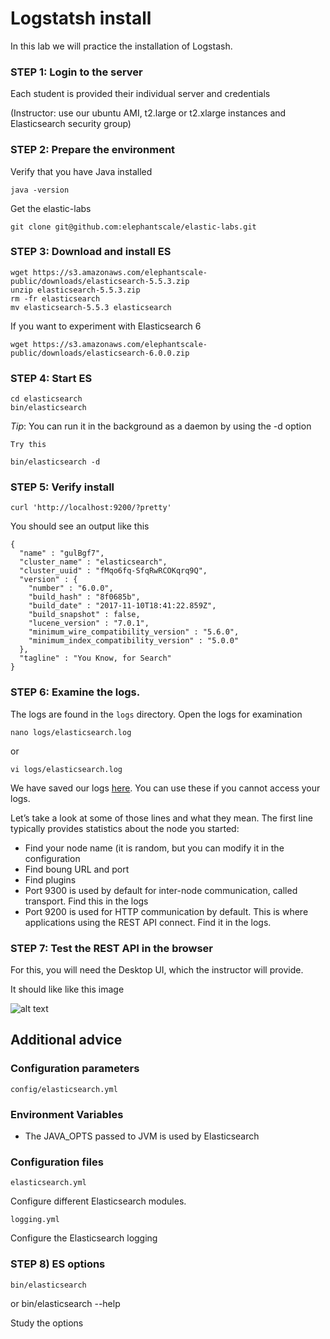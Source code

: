 # Logstatsh install

In this lab we will practice the installation of Logstash.


### STEP 1: Login to the server
 
Each student is provided their individual server and credentials

(Instructor: use our ubuntu AMI, t2.large or t2.xlarge instances and Elasticsearch security group)

### STEP 2: Prepare the environment

Verify that you have Java installed 

    java -version
    
Get the elastic-labs
    
    git clone git@github.com:elephantscale/elastic-labs.git    

### STEP 3: Download and install ES

    wget https://s3.amazonaws.com/elephantscale-public/downloads/elasticsearch-5.5.3.zip    
    unzip elasticsearch-5.5.3.zip
    rm -fr elasticsearch
    mv elasticsearch-5.5.3 elasticsearch

If you want to experiment with Elasticsearch 6
    
    wget https://s3.amazonaws.com/elephantscale-public/downloads/elasticsearch-6.0.0.zip
        
### STEP 4: Start ES

    cd elasticsearch
    bin/elasticsearch 
    
_Tip_: You can run it in the background as a daemon by using the -d option

    Try this
    
    bin/elasticsearch -d
    
### STEP 5: Verify install

    curl 'http://localhost:9200/?pretty'
    
You should see an output like this

    {
      "name" : "gulBgf7",
      "cluster_name" : "elasticsearch",
      "cluster_uuid" : "fMqo6fq-SfqRwRCOKqrq9Q",
      "version" : {
        "number" : "6.0.0",
        "build_hash" : "8f0685b",
        "build_date" : "2017-11-10T18:41:22.859Z",
        "build_snapshot" : false,
        "lucene_version" : "7.0.1",
        "minimum_wire_compatibility_version" : "5.6.0",
        "minimum_index_compatibility_version" : "5.0.0"
      },
      "tagline" : "You Know, for Search"
    }

### STEP 6: Examine the logs.

The logs are found in the `logs` directory. Open the logs for examination

    nano logs/elasticsearch.log
    
or

    vi logs/elasticsearch.log
            
We have saved our logs [here](elasticsearch.log). You can use these if you cannot access
your logs.
 
Let’s take a look at some of those lines and what they mean.
The first line typically provides statistics about the node you started:

* Find your node name (it is random, but you can modify it in the configuration
* Find boung URL and port
* Find plugins
* Port 9300 is used by default for inter-node communication, called transport. Find this in the logs
* Port 9200 is used for HTTP communication by default. This is where applications
  using the REST API connect. Find it in the logs.

### STEP 7: Test the REST API in the browser

For this, you will need the Desktop UI, which the instructor will provide.

It should like like this image

![alt text](http-test.png)  

## Additional advice

### Configuration parameters

    config/elasticsearch.yml

### Environment Variables

* The JAVA_OPTS passed to JVM is used by Elasticsearch

### Configuration files

    elasticsearch.yml

Configure different Elasticsearch modules.

    logging.yml
    
Configure the Elasticsearch logging
    
### STEP 8) ES options

    bin/elasticsearch 
or
    bin/elasticsearch --help
    
Study the options




